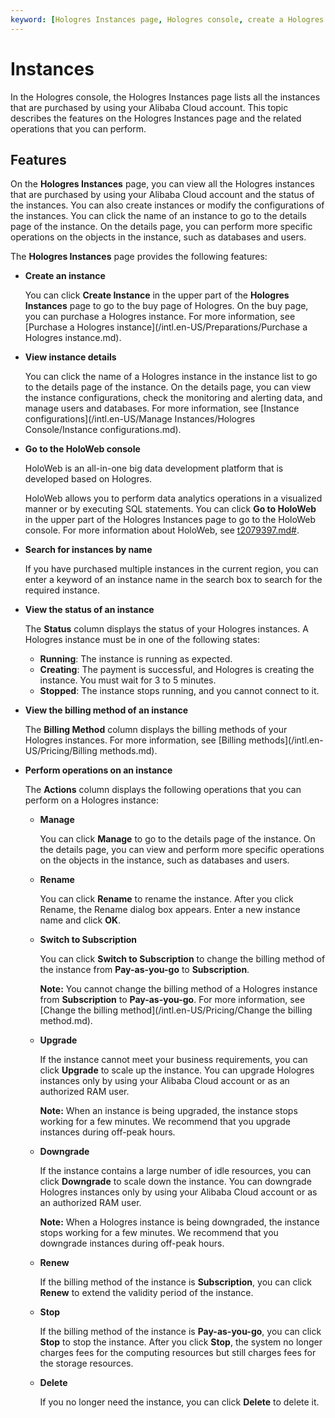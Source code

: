 ```yaml
---
keyword: [Hologres Instances page, Hologres console, create a Hologres instance, modify instance configurations]
---
```


# Instances

In the Hologres console, the Hologres Instances page lists all the instances that are purchased by using your Alibaba Cloud account. This topic describes the features on the Hologres Instances page and the related operations that you can perform.

## Features

On the **Hologres Instances** page, you can view all the Hologres instances that are purchased by using your Alibaba Cloud account and the status of the instances. You can also create instances or modify the configurations of the instances. You can click the name of an instance to go to the details page of the instance. On the details page, you can perform more specific operations on the objects in the instance, such as databases and users.

The **Hologres Instances** page provides the following features:

-   **Create an instance**

    You can click **Create Instance** in the upper part of the **Hologres Instances** page to go to the buy page of Hologres. On the buy page, you can purchase a Hologres instance. For more information, see [Purchase a Hologres instance](/intl.en-US/Preparations/Purchase a Hologres instance.md).

-   **View instance details**

    You can click the name of a Hologres instance in the instance list to go to the details page of the instance. On the details page, you can view the instance configurations, check the monitoring and alerting data, and manage users and databases. For more information, see [Instance configurations](/intl.en-US/Manage Instances/Hologres Console/Instance configurations.md).

-   **Go to the HoloWeb console**

    HoloWeb is an all-in-one big data development platform that is developed based on Hologres.

    HoloWeb allows you to perform data analytics operations in a visualized manner or by executing SQL statements. You can click **Go to HoloWeb** in the upper part of the Hologres Instances page to go to the HoloWeb console. For more information about HoloWeb, see [t2079397.md\#]().

-   **Search for instances by name**

    If you have purchased multiple instances in the current region, you can enter a keyword of an instance name in the search box to search for the required instance.

-   **View the status of an instance**

    The **Status** column displays the status of your Hologres instances. A Hologres instance must be in one of the following states:

    -   **Running**: The instance is running as expected.
    -   **Creating**: The payment is successful, and Hologres is creating the instance. You must wait for 3 to 5 minutes.
    -   **Stopped**: The instance stops running, and you cannot connect to it.
-   **View the billing method of an instance**

    The **Billing Method** column displays the billing methods of your Hologres instances. For more information, see [Billing methods](/intl.en-US/Pricing/Billing methods.md).

-   **Perform operations on an instance**

    The **Actions** column displays the following operations that you can perform on a Hologres instance:

    -   **Manage**

        You can click **Manage** to go to the details page of the instance. On the details page, you can view and perform more specific operations on the objects in the instance, such as databases and users.

    -   **Rename**

        You can click **Rename** to rename the instance. After you click Rename, the Rename dialog box appears. Enter a new instance name and click **OK**.

    -   **Switch to Subscription**

        You can click **Switch to Subscription** to change the billing method of the instance from **Pay-as-you-go** to **Subscription**.

        **Note:** You cannot change the billing method of a Hologres instance from **Subscription** to **Pay-as-you-go**. For more information, see [Change the billing method](/intl.en-US/Pricing/Change the billing method.md).

    -   **Upgrade**

        If the instance cannot meet your business requirements, you can click **Upgrade** to scale up the instance. You can upgrade Hologres instances only by using your Alibaba Cloud account or as an authorized RAM user.

        **Note:** When an instance is being upgraded, the instance stops working for a few minutes. We recommend that you upgrade instances during off-peak hours.

    -   **Downgrade**

        If the instance contains a large number of idle resources, you can click **Downgrade** to scale down the instance. You can downgrade Hologres instances only by using your Alibaba Cloud account or as an authorized RAM user.

        **Note:** When a Hologres instance is being downgraded, the instance stops working for a few minutes. We recommend that you downgrade instances during off-peak hours.

    -   **Renew**

        If the billing method of the instance is **Subscription**, you can click **Renew** to extend the validity period of the instance.

    -   **Stop**

        If the billing method of the instance is **Pay-as-you-go**, you can click **Stop** to stop the instance. After you click **Stop**, the system no longer charges fees for the computing resources but still charges fees for the storage resources.

    -   **Delete**

        If you no longer need the instance, you can click **Delete** to delete it.


